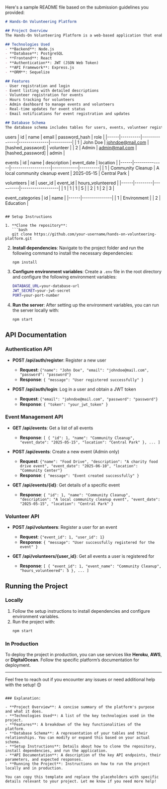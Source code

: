 Here's a sample README file based on the submission guidelines you provided:

```markdown
# Hands-On Volunteering Platform

## Project Overview
The Hands-On Volunteering Platform is a web-based application that enables individuals to manage and engage in volunteer activities and events. It allows users to register for events, track volunteer hours, and view upcoming opportunities. Administrators can manage events, view participant lists, and ensure seamless coordination between volunteers and event organizers.

## Technologies Used
- **Backend**: Node.js
- **Database**: PostgreSQL
- **Frontend**: React
- **Authentication**: JWT (JSON Web Token)
- **API Framework**: Express.js
- **ORM**: Sequelize

## Features
- User registration and login
- Event listing with detailed descriptions
- Volunteer registration for events
- Hours tracking for volunteers
- Admin dashboard to manage events and volunteers
- Real-time updates for event status
- Email notifications for event registration and updates

## Database Schema
The database schema includes tables for users, events, volunteer registrations, and event categories. Below is a simplified version of the database schema:

```
users
| id   | name     | email         | password_hash | role      |
|------|----------|---------------|---------------|-----------|
| 1    | John Doe | johndoe@mail.com | [hashed_password] | volunteer |
| 2    | Admin    | admin@mail.com | [hashed_password] | admin    |

events
| id   | name          | description        | event_date  | location |
|------|---------------|--------------------|-------------|----------|
| 1    | Community Cleanup | A local community cleanup event | 2025-05-15 | Central Park |

volunteers
| id   | user_id | event_id | hours_volunteered |
|------|---------|----------|-------------------|
| 1    | 1       | 1        | 5                 |
| 2    | 1       | 2        | 3                 |

event_categories
| id   | name          |
|------|---------------|
| 1    | Environment   |
| 2    | Education     |
```

## Setup Instructions

1. **Clone the repository**:
   ```bash
   git clone https://github.com/your-username/hands-on-volunteering-platform.git
   ```

2. **Install dependencies**:
   Navigate to the project folder and run the following command to install the necessary dependencies:
   ```bash
   npm install
   ```

3. **Configure environment variables**:
   Create a `.env` file in the root directory and configure the following environment variables:
   ```bash
   DATABASE_URL=your-database-url
   JWT_SECRET=your-jwt-secret
   PORT=your-port-number
   ```

4. **Run the server**:
   After setting up the environment variables, you can run the server locally with:
   ```bash
   npm start
   ```

## API Documentation

### Authentication API
- **POST /api/auth/register**: Register a new user
  - **Request**: `{"name": "John Doe", "email": "johndoe@mail.com", "password": "password"}`
  - **Response**: `{ "message": "User registered successfully" }`
  
- **POST /api/auth/login**: Log in a user and obtain a JWT token
  - **Request**: `{"email": "johndoe@mail.com", "password": "password"}`
  - **Response**: `{ "token": "your_jwt_token" }`

### Event Management API
- **GET /api/events**: Get a list of all events
  - **Response**: `[ { "id": 1, "name": "Community Cleanup", "event_date": "2025-05-15", "location": "Central Park" }, ... ]`

- **POST /api/events**: Create a new event (Admin only)
  - **Request**: `{"name": "Food Drive", "description": "A charity food drive event", "event_date": "2025-06-10", "location": "Community Center"}`
  - **Response**: `{ "message": "Event created successfully" }`

- **GET /api/events/{id}**: Get details of a specific event
  - **Response**: `{ "id": 1, "name": "Community Cleanup", "description": "A local community cleanup event", "event_date": "2025-05-15", "location": "Central Park" }`

### Volunteer API
- **POST /api/volunteers**: Register a user for an event
  - **Request**: `{"event_id": 1, "user_id": 1}`
  - **Response**: `{ "message": "User successfully registered for the event" }`

- **GET /api/volunteers/{user_id}**: Get all events a user is registered for
  - **Response**: `[ { "event_id": 1, "event_name": "Community Cleanup", "hours_volunteered": 5 }, ... ]`

## Running the Project

### Locally
1. Follow the setup instructions to install dependencies and configure environment variables.
2. Run the project with:
   ```bash
   npm start
   ```

### In Production
To deploy the project in production, you can use services like **Heroku**, **AWS**, or **DigitalOcean**. Follow the specific platform’s documentation for deployment.

---

Feel free to reach out if you encounter any issues or need additional help with the setup! 😊
```

### Explanation:

- **Project Overview**: A concise summary of the platform's purpose and what it does.
- **Technologies Used**: A list of the key technologies used in the project.
- **Features**: A breakdown of the key functionalities of the platform.
- **Database Schema**: A representation of your tables and their relationships. You can modify or expand this based on your actual schema.
- **Setup Instructions**: Details about how to clone the repository, install dependencies, and run the application.
- **API Documentation**: A description of the key API endpoints, their parameters, and expected responses.
- **Running the Project**: Instructions on how to run the project locally and in production.

You can copy this template and replace the placeholders with specific details relevant to your project. Let me know if you need more help!

